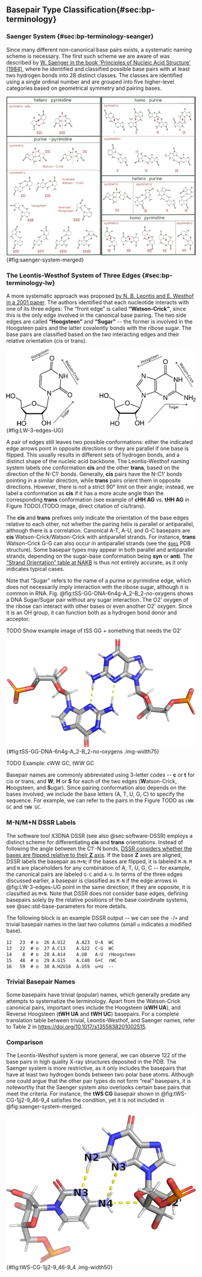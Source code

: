 ## Basepair Type Classification{#sec:bp-terminology}

### Saenger System {#sec:bp-terminology-seanger}

Since many different non-canonical base pairs exists, a systematic naming scheme is necessary.
The first such scheme we are aware of was described by [W. Saenger in the book 'Principles of Nucleic Acid Structure' (1984)](https://doi.org/10.1007/978-1-4612-5190-3), where he identified and classified possible base pairs with at least two hydrogen bonds into 28 distinct classes.
The classes are identified using a single ordinal number and are grouped into five higher-level categories based on geometrical symmetry and pairing bases.


![Seanger's system of base pair types, [from the](https://doi.org/10.1007/978-1-4612-5190-3) book, page 120](../img/saenger-system-merged.png){#fig:saenger-system-merged}

### The Leontis-Westhof System of Three Edges {#sec:bp-terminology-lw}

A more systematic approach was proposed [by N. B. Leontis and E. Westhof in a 2001 paper](https://doi.org/10.1017/s1355838201002515).
The authors identified that each nucleotide interacts with one of its three edges:
The “front edge” is called **“Watson-Crick”**, since this is the only edge involved in the canonical base pairing.
The two side edges are called **“Hoogsteen”** and **“Sugar”** -- the former is involved in the Hoogsteen pairs and the latter covalently bonds with the ribose sugar.
The base pairs are classified based on the two interacting edges and their relative orientation (cis or trans).

![The three edges of a pyrimidine (U) and a purine (G)](../img/purine-pyrimidine-edges.svg){#fig:LW-3-edges-UG}

A pair of edges still leaves two possible conformations: either the indicated edge arrows point in opposite directions or they are parallel if one base is flipped.
This usually results in different sets of hydrogen bonds, and a distinct shape of the nucleic acid backbone.
The Leontis-Westhof naming system labels one conformation **cis** and the other **trans**, based on the direction of the N-C1' bonds.
Generally, **cis** pairs have the N-C1' bonds pointing in a similar direction, while **trans** pairs orient them in opposite directions.
However, there is not a strict 90° limit on their angle; instead, we label a conformation as **cis** if it has a more acute angle than the corresponding **trans** conformation (see example of **cHH AG** vs. **tHH AG** in Figure TODO).(TODO image, direct citation of cis/trans).

The **cis** and **trans** prefixes only indicate the orientation of the base edges relative to each other, not whether the pairing helix is parallel or antiparallel, although there is a correlation.
Canonical A-T, A-U, and G-C basepairs are **cis** Watson-Crick/Watson-Crick with antiparallel strands.
For instance, **trans** Watson-Crick G-G can also occur in antiparallel strands (see the [`4pmi`](https://www.rcsb.org/structure/4pmi) PDB structure).
Some basepair types may appear in both parallel and antiparallel strands, depending on the sugar-base conformation being **syn** or **anti**.
The [“Strand Orientation” table at NAKB](https://www.nakb.org/basics/basepairs.html#LW/) is thus not entirely accurate, as it only indicates typical cases. 

<!-- **Cis** basepairs have the pairing edge arrows oriented in parallel, while **trans** basepairs have edges in opposing direction.

However, to pair in **cis**, the bases must be flipped -->

Note that “Sugar” refers to the name of a purine or pyrimidine edge, which does not necessarily imply interaction with the ribose sugar, although it is common in RNA.
Fig. @fig:tSS-GG-DNA-6n4g-A_2-B_2-no-oxygens shows a DNA Sugar/Sugar pair without any sugar interaction.
The O2' oxygen of the ribose can interact with other bases or even another O2' oxygen.
Since it is an OH group, it can function both as a hydrogen bond donor and acceptor.

TODO Show example image of tSS GG + something that needs the O2'

![trans Sugar/Sugar G-G DNA pair -- The "Sugar" basepair does not involve the sugar at all.](../img/tSS-GG-DNA-6n4g-A_2-B_2-no-oxygens.png){#fig:tSS-GG-DNA-6n4g-A_2-B_2-no-oxygens .img-width75}

<!-- A frequent misconception is that "Sugar" means the base binds to the ribose oxygen.
Although this is frequently the case that the base pair **includes** a hydrogen bond to the O2' atom, it is definitely not necessary.
The Sugar edge is primarily meant as one of purine/pyrimidine faces and most of the defined base pairs including the Sugar edge bind to an atom on the base, often the N3 purine atom.
The corner atoms are included in the definition of both edges -- for instance, the N2 guanine atom is shared between the Sugar and Watson-Crick edges. ???

TODO tSS GG

Some base pairs defined by Westhof and Leontis do bind exclusively to the O2' ribose atom.
However, this is the exception to the rule, and it makes us ask whether we shouldn't call these pairs "nucleotide pairs" instead of "base pairs". -->


TODO Example: cWW GC, tWW GC

Basepair names are commonly abbreviated using 3-letter codes -- **c** or **t** for cis or trans, and **W**, **H** or **S** for each of the two edges (**W**atson-Crick, **H**oogsteen, and **S**ugar).
Since pairing conformation also depends on the bases involved, we include the base letters (A, T, U, G, C) to specify the sequence.
For example, we can refer to the pairs in the Figure TODO as `cWW GC` and `tWW GC`.

### M-N/M+N DSSR Labels

The software tool X3DNA DSSR (see also @sec:software-DSSR) employs a distinct scheme for differentiating **cis** and **trans** orientations.
Instead of following the angle between the C1'-N bonds, [DSSR considers whether the bases are flipped relative to their **Z** axis](https://x3dna.org/articles/specification-of-base-pairs-in-3dna).
If the base **Z** axes are aligned, DSSR labels the basepair as `M+N`; if the bases are flipped, it is labeled `M-N`.
`M` and `N` are placeholders for any combination of A, T, U, G, C -- for example, the canonical pairs are labeled `G-C` and `A-U`.
In terms of the three edges discussed earlier, a basepair is classified as `M-N` if the edge arrows in @fig:LW-3-edges-UG point in the same direction; if they are opposite, it is classified as `M+N`.
Note that DSSR does not consider base edges, defining basepairs solely by the relative positions of the base coordinate systems, see @sec:std-base-parameters for more details.

The following block is an example DSSR output -- we can see the `-`/`+` and trivial basepair names in the last two columns (small `u` indicates a modified base).

```
12   23  # o  26 A.U12    A.A23  U-A  WC
13   22  # o  27 A.C13    A.G22  C-G  WC
14    8  # o  28 A.A14    A.U8   A-U  rHoogsteen
15   48  # o  29 A.G15    A.C48  G+C  rWC
16   59  # o  30 A.H2U16  A.U59  u+U  --
```

### Trivial Basepair Names

Some basepairs have trivial (popular) names, which generally predate any attempts to systematize the terminology.
Apart from the Watson-Crick canonical pairs, important ones include the Hoogsteen (**cWH UA**), and Reverse Hoogsteen (**tWH UA** and **tWH UC**) basepairs.
For a complete translation table between trivial, Leontis-Westhof, and Saenger names, refer to Table 2 in <https://doi.org/10.1017/s1355838201002515>.

### Comparison

The Leontis-Westhof system is more general, we can observe 122 of the base pairs in high quality X-ray structures deposited in the PDB.
The Saenger system is more restrictive, as it only includes the basepairs that have at least two hydrogen bonds between two polar base atoms.
Although one could argue that the other pair types do not form “real” basepairs, it is noteworthy that the Saenger system also overlooks certain base pairs that meet the criteria.
For instance, the **tWS CG** basepair shown in @fig:tWS-CG-1jj2-9_46-9_4 satisfies the condition, yet it is not included in @fig:saenger-system-merged.

![**tWS GC**: two polar base-to-base H-bonds, but not accounted for in the Saenger system](../img/tWS-CG-1jj2-9_46-9_4.png){#fig:tWS-CG-1jj2-9_46-9_4 .img-width50}

<!-- We have not seen a recent publication using the Saenger's scheme, but the neither the Leontis-Westhof system is universally adopted.
It is more general and maybe more importantly it is systematic -- we don't need to remember 28 numbers to be able to identify the basepair type when viewing a molecular structure. -->

<!-- Being more general, the L-W system includes pairs which some might not want to call "base pairs".
A number of described base pairs only bind with a single hydrogen bonds or requires binding to ribose O2', restricting the class to RNA.
However, a few of doubly bonded legitimate base pairs are missing in the Saenger system, for instance the XX. -->



